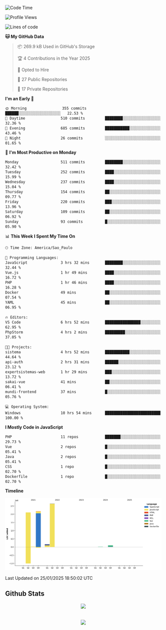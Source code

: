  
<!--START_SECTION:waka-->
![Code Time](http://img.shields.io/badge/Code%20Time-1%2C763%20hrs%203%20mins-blue)

![Profile Views](http://img.shields.io/badge/Profile%20Views-5-blue)

![Lines of code](https://img.shields.io/badge/From%20Hello%20World%20I%27ve%20Written-7.2%20million%20lines%20of%20code-blue)

**🐱 My GitHub Data** 

> 📦 269.9 kB Used in GitHub's Storage 
 > 
> 🏆 4 Contributions in the Year 2025
 > 
> 💼 Opted to Hire
 > 
> 📜 27 Public Repositories 
 > 
> 🔑 17 Private Repositories 
 > 
**I'm an Early 🐤** 

```text
🌞 Morning                355 commits         ██████░░░░░░░░░░░░░░░░░░░   22.53 % 
🌆 Daytime                510 commits         ████████░░░░░░░░░░░░░░░░░   32.36 % 
🌃 Evening                685 commits         ███████████░░░░░░░░░░░░░░   43.46 % 
🌙 Night                  26 commits          ░░░░░░░░░░░░░░░░░░░░░░░░░   01.65 % 
```
📅 **I'm Most Productive on Monday** 

```text
Monday                   511 commits         ████████░░░░░░░░░░░░░░░░░   32.42 % 
Tuesday                  252 commits         ████░░░░░░░░░░░░░░░░░░░░░   15.99 % 
Wednesday                237 commits         ████░░░░░░░░░░░░░░░░░░░░░   15.04 % 
Thursday                 154 commits         ██░░░░░░░░░░░░░░░░░░░░░░░   09.77 % 
Friday                   220 commits         ███░░░░░░░░░░░░░░░░░░░░░░   13.96 % 
Saturday                 109 commits         ██░░░░░░░░░░░░░░░░░░░░░░░   06.92 % 
Sunday                   93 commits          █░░░░░░░░░░░░░░░░░░░░░░░░   05.90 % 
```


📊 **This Week I Spent My Time On** 

```text
🕑︎ Time Zone: America/Sao_Paulo

💬 Programming Languages: 
JavaScript               3 hrs 32 mins       ████████░░░░░░░░░░░░░░░░░   32.44 % 
Vue.js                   1 hr 49 mins        ████░░░░░░░░░░░░░░░░░░░░░   16.72 % 
PHP                      1 hr 46 mins        ████░░░░░░░░░░░░░░░░░░░░░   16.28 % 
Docker                   49 mins             ██░░░░░░░░░░░░░░░░░░░░░░░   07.54 % 
YAML                     45 mins             ██░░░░░░░░░░░░░░░░░░░░░░░   06.95 % 

🔥 Editors: 
VS Code                  6 hrs 52 mins       ████████████████░░░░░░░░░   62.95 % 
PhpStorm                 4 hrs 2 mins        █████████░░░░░░░░░░░░░░░░   37.05 % 

🐱‍💻 Projects: 
sistema                  4 hrs 52 mins       ███████████░░░░░░░░░░░░░░   44.64 % 
api-auth                 2 hrs 31 mins       ██████░░░░░░░░░░░░░░░░░░░   23.12 % 
expertsistemas-web       1 hr 29 mins        ███░░░░░░░░░░░░░░░░░░░░░░   13.72 % 
sakai-vue                41 mins             ██░░░░░░░░░░░░░░░░░░░░░░░   06.41 % 
mundi-frontend           37 mins             █░░░░░░░░░░░░░░░░░░░░░░░░   05.76 % 

💻 Operating System: 
Windows                  10 hrs 54 mins      █████████████████████████   100.00 % 
```

**I Mostly Code in JavaScript** 

```text
PHP                      11 repos            ███████░░░░░░░░░░░░░░░░░░   29.73 % 
Vue                      2 repos             █░░░░░░░░░░░░░░░░░░░░░░░░   05.41 % 
Java                     2 repos             █░░░░░░░░░░░░░░░░░░░░░░░░   05.41 % 
CSS                      1 repo              █░░░░░░░░░░░░░░░░░░░░░░░░   02.70 % 
Dockerfile               1 repo              █░░░░░░░░░░░░░░░░░░░░░░░░   02.70 % 
```



**Timeline**

![Lines of Code chart](https://raw.githubusercontent.com/MaueDev/MaueDev/main/assets/bar_graph.png)


 Last Updated on 25/01/2025 18:50:02 UTC
<!--END_SECTION:waka-->

## Github Stats  
<div align="center"><img src="https://github-readme-stats.vercel.app/api/top-langs/?username=MaueDev&hide_border=true&layout=compact" align="center" /></div>  

<br/>  

<br/>  

<div align="center">
<img src="https://komarev.com/ghpvc/?username=MaueDev&&style=flat-square" align="center" />
</div>  
  
